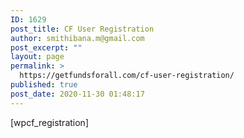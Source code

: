 ```yaml
---
ID: 1629
post_title: CF User Registration
author: smithibana.m@gmail.com
post_excerpt: ""
layout: page
permalink: >
  https://getfundsforall.com/cf-user-registration/
published: true
post_date: 2020-11-30 01:48:17
---
```

[wpcf_registration]